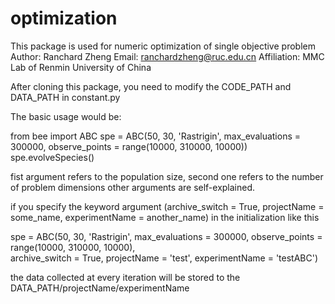 # optimization
This package is used for numeric optimization of single objective problem
Author:       Ranchard Zheng
Email:        ranchardzheng@ruc.edu.cn
Affiliation:  MMC Lab of Renmin University of China

After cloning this package, you need to modify the CODE_PATH and DATA_PATH in constant.py

The basic usage would be:

from bee import ABC
spe = ABC(50, 30, 'Rastrigin', max_evaluations = 300000, observe_points = range(10000, 310000, 10000))
spe.evolveSpecies()

fist argument refers to the population size, second one refers to the number of problem dimensions
other arguments are self-explained.



if you specify the keyword argument (archive_switch = True, projectName = some_name, experimentName = another_name) 
in the initialization like this

spe = ABC(50, 30, 'Rastrigin', max_evaluations = 300000, observe_points = range(10000, 310000, 10000),\
           archive_switch = True, projectName = 'test', experimentName = 'testABC')
           
the data collected at every iteration will be stored to the DATA_PATH/projectName/experimentName
